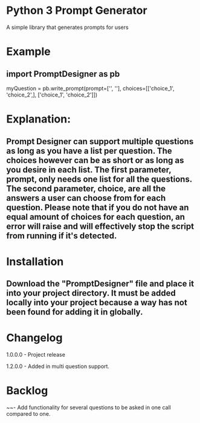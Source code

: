 <h1>Python 3 Prompt Generator</h1>
    A simple library that generates prompts for users

# Example
<h2>import PromptDesigner as pb</h2>

myQuestion = pb.write_prompt(prompt=['', ''], choices=[['choice_1', 'choice_2',], ['choice_1', 'choice_2']])

# Explanation:
<h2>Prompt Designer can support multiple questions as long as you have a list per question. The choices however can be as short or as long as you desire in each list. The first parameter, prompt, only needs one list for all the questions. The second parameter, choice, are all the answers a user can choose from for each question. <b>Please note that if you do not have an equal amount of choices for each question, an error will raise and will effectively stop the script from running if it's detected.</b></h2> 

# Installation
<h2>Download the "PromptDesigner" file and place it into your project directory. It must be added locally into your project because a way has not been found for adding it in globally.

# Changelog 

1.0.0.0
    - Project release</h3>

1.2.0.0
    - Added in multi question support.


# Backlog

~~- Add functionality for several questions to be asked in one call compared to one.

